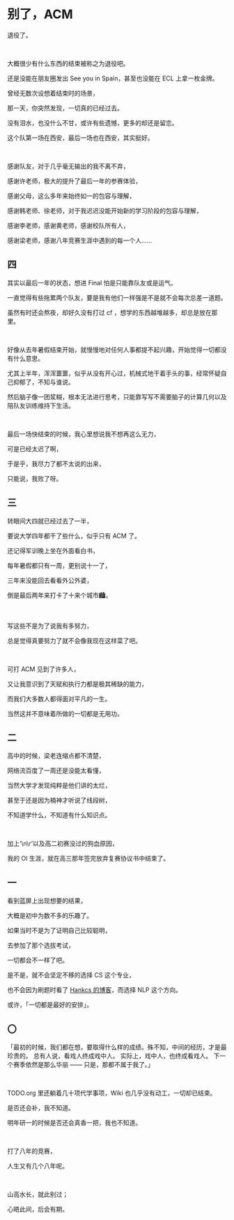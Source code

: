 # 别了，ACM

退役了。

<br>

大概很少有什么东西的结束被称之为退役吧。

还是没能在朋友圈发出 See you in Spain，甚至也没能在 ECL 上拿一枚金牌。

曾经无数次设想着结束时的场景，

那一天，你突然发现，一切真的已经过去。

没有泪水，也没什么不甘，或许有些遗憾，更多的却还是留恋。

这个队第一场在西安，最后一场也在西安，其实挺好。

<br>

感谢队友，对于几乎毫无输出的我不离不弃，

感谢许老师，极大的提升了最后一年的参赛体验，

感谢父母，这么多年来始终如一的包容与理解，

感谢韩老师、徐老师，对于我迟迟没能开始新的学习阶段的包容与理解，

感谢李老师，感谢黄老师，感谢校队所有人，

感谢梁老师，感谢八年竞赛生涯中遇到的每一个人……

## 四

其实以最后一年的状态，想进 Final 怕是只能靠队友或是运气。

一直觉得有些拖累两个队友，要是我有他们一样强是不是就不会每次总差一道题。

虽然有时还会熬夜，却好久没有打过 cf ，想学的东西越堆越多，却总是放在那里。

<br>

好像从去年暑假结束开始，就慢慢地对任何人事都提不起兴趣，开始觉得一切都没有什么意思。

尤其上半年，浑浑噩噩，似乎从没有开心过，机械式地干着手头的事，经常怀疑自己抑郁了，不知与谁说。

然后脑子像一团浆糊，根本无法进行思考，只能靠写写不需要脑子的计算几何以及陪队友训练维持下生活。

<br>

最后一场快结束的时候，我心里想说我不想再这么无力，

可是已经太迟了啊，

于是乎，我尽力了都不太说的出来，

只能说，我败了呀。

## 三

转眼间大四就已经过去了一半，

要说大学四年都干了些什么，似乎只有 ACM 了。

还记得军训晚上坐在外面看白书，

每年暑假都只有一周，更别说十一了，

三年来没能回去看看外公外婆，

倒是最后两年来打卡了十来个城市🏙️。

<br>

写这些不是为了说我有多努力，

总是觉得真要努力了就不会像我现在这样菜了吧。

<br>


可打 ACM 见到了许多人，

又让我意识到了天赋和执行力都是极其稀缺的能力，

而我们大多数人都得面对平凡的一生。

当然这并不意味着所做的一切都是无用功。

## 二

高中的时候，梁老连缩点都不清楚，

网络流百度了一周还是没能太看懂，

当然大学才发现纯粹是他们讲的太烂，

甚至于还是因为楠神才听说了线段树，

不知道学什么，不知道有什么知识点。

<br>


加上‘\n\r’以及高二初赛没过的狗血原因，

我的 OI 生涯，就在高三那年签完放弃复赛协议书中结束了。

## 一

看到蓝屏上出现想要的结果，

大概是初中为数不多的乐趣了。

如果当时不是为了证明自己比较聪明，

去参加了那个选拔考试，

一切都会不一样了吧。

是不是，就不会坚定不移的选择 CS 这个专业，

也不会因为刷题时看了 [Hankcs 的博客](http://www.hankcs.com)，而选择 NLP 这个方向。

或许，「一切都是最好的安排」。

## 〇

「最初的时候，我们都在想，要取得什么样的成绩。殊不知，中间的经历，才是最珍贵的。
总有人说，看戏人终成戏中人。 实际上，戏中人，也终成看戏人。 下一个赛季依然是那么华丽 ——
只是，那都不属于我了。」

<br>

TODO.org 里还躺着几十项代学事项，Wiki 也几乎没有动工，一切却已结束。

是否还会补，我不知道。

明年研一的时候是否还会真香一把，我也不知道。

<br>

打了八年的竞赛，

人生又有几个八年呢。

<br>

山高水长，就此别过；

心晤此间，后会有期。
